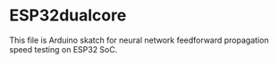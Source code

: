 # ESP32dualcore

This file is Arduino skatch for neural network feedforward propagation speed testing on ESP32 SoC. 
